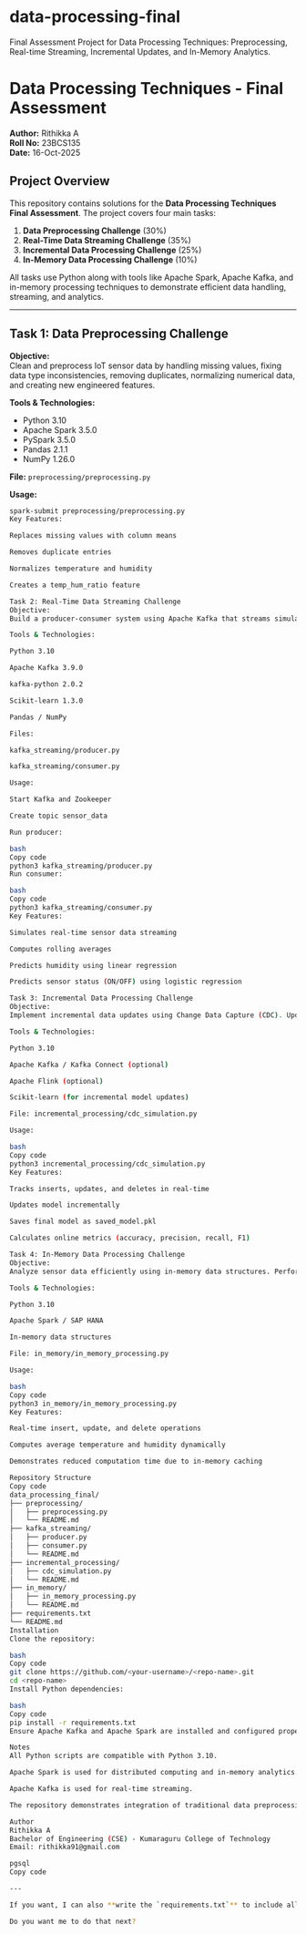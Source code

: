 # data-processing-final
Final Assessment Project for Data Processing Techniques: Preprocessing, Real-time Streaming, Incremental Updates, and In-Memory Analytics.
# Data Processing Techniques - Final Assessment

**Author:** Rithikka A  
**Roll No:** 23BCS135  
**Date:** 16-Oct-2025  

## Project Overview
This repository contains solutions for the **Data Processing Techniques Final Assessment**. The project covers four main tasks:

1. **Data Preprocessing Challenge** (30%)  
2. **Real-Time Data Streaming Challenge** (35%)  
3. **Incremental Data Processing Challenge** (25%)  
4. **In-Memory Data Processing Challenge** (10%)  

All tasks use Python along with tools like Apache Spark, Apache Kafka, and in-memory processing techniques to demonstrate efficient data handling, streaming, and analytics.

---

## Task 1: Data Preprocessing Challenge

**Objective:**  
Clean and preprocess IoT sensor data by handling missing values, fixing data type inconsistencies, removing duplicates, normalizing numerical data, and creating new engineered features.

**Tools & Technologies:**  
- Python 3.10  
- Apache Spark 3.5.0  
- PySpark 3.5.0  
- Pandas 2.1.1  
- NumPy 1.26.0  

**File:** `preprocessing/preprocessing.py`  

**Usage:**  
```bash
spark-submit preprocessing/preprocessing.py
Key Features:

Replaces missing values with column means

Removes duplicate entries

Normalizes temperature and humidity

Creates a temp_hum_ratio feature

Task 2: Real-Time Data Streaming Challenge
Objective:
Build a producer-consumer system using Apache Kafka that streams simulated IoT sensor data in real-time. Perform rolling averages, regression, and classification analytics on the streaming data.

Tools & Technologies:

Python 3.10

Apache Kafka 3.9.0

kafka-python 2.0.2

Scikit-learn 1.3.0

Pandas / NumPy

Files:

kafka_streaming/producer.py

kafka_streaming/consumer.py

Usage:

Start Kafka and Zookeeper

Create topic sensor_data

Run producer:

bash
Copy code
python3 kafka_streaming/producer.py
Run consumer:

bash
Copy code
python3 kafka_streaming/consumer.py
Key Features:

Simulates real-time sensor data streaming

Computes rolling averages

Predicts humidity using linear regression

Predicts sensor status (ON/OFF) using logistic regression

Task 3: Incremental Data Processing Challenge
Objective:
Implement incremental data updates using Change Data Capture (CDC). Update the model in response to inserts, updates, and deletes without retraining from scratch, maintaining online metrics such as accuracy, precision, recall, and F1-score.

Tools & Technologies:

Python 3.10

Apache Kafka / Kafka Connect (optional)

Apache Flink (optional)

Scikit-learn (for incremental model updates)

File: incremental_processing/cdc_simulation.py

Usage:

bash
Copy code
python3 incremental_processing/cdc_simulation.py
Key Features:

Tracks inserts, updates, and deletes in real-time

Updates model incrementally

Saves final model as saved_model.pkl

Calculates online metrics (accuracy, precision, recall, F1)

Task 4: In-Memory Data Processing Challenge
Objective:
Analyze sensor data efficiently using in-memory data structures. Perform insert, update, and delete operations, and compute metrics like average temperature and humidity while demonstrating performance improvement.

Tools & Technologies:

Python 3.10

Apache Spark / SAP HANA

In-memory data structures

File: in_memory/in_memory_processing.py

Usage:

bash
Copy code
python3 in_memory/in_memory_processing.py
Key Features:

Real-time insert, update, and delete operations

Computes average temperature and humidity dynamically

Demonstrates reduced computation time due to in-memory caching

Repository Structure
Copy code
data_processing_final/
├── preprocessing/
│   ├── preprocessing.py
│   └── README.md
├── kafka_streaming/
│   ├── producer.py
│   ├── consumer.py
│   └── README.md
├── incremental_processing/
│   ├── cdc_simulation.py
│   └── README.md
├── in_memory/
│   ├── in_memory_processing.py
│   └── README.md
├── requirements.txt
└── README.md
Installation
Clone the repository:

bash
Copy code
git clone https://github.com/<your-username>/<repo-name>.git
cd <repo-name>
Install Python dependencies:

bash
Copy code
pip install -r requirements.txt
Ensure Apache Kafka and Apache Spark are installed and configured properly.

Notes
All Python scripts are compatible with Python 3.10.

Apache Spark is used for distributed computing and in-memory analytics.

Apache Kafka is used for real-time streaming.

The repository demonstrates integration of traditional data preprocessing, streaming analytics, incremental updates, and in-memory data processing techniques.

Author
Rithikka A
Bachelor of Engineering (CSE) - Kumaraguru College of Technology
Email: rithikka91@gmail.com

pgsql
Copy code

---

If you want, I can also **write the `requirements.txt`** to include all necessary Python packages for all four tasks in **one file**, ready to use for this repo.  

Do you want me to do that next?
